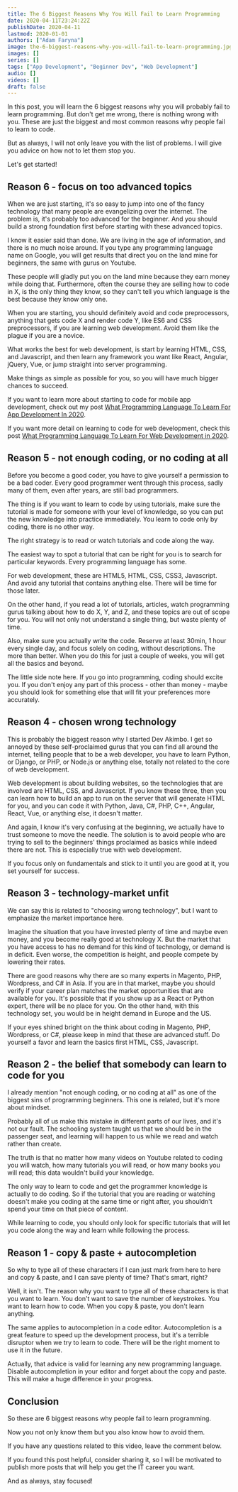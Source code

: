 ```yaml
---
title: The 6 Biggest Reasons Why You Will Fail to Learn Programming
date: 2020-04-11T23:24:22Z
publishDate: 2020-04-11
lastmod: 2020-01-01
authors: ["Adam Faryna"]
image: the-6-biggest-reasons-why-you-will-fail-to-learn-programming.jpg
images: []
series: []
tags: ["App Development", "Beginner Dev", "Web Development"]
audio: []
videos: []
draft: false
---
```


In this post, you will learn the 6 biggest reasons why you will probably fail to learn programming. But don't get me wrong, there is nothing wrong with you. These are just the biggest and most common reasons why people fail to learn to code.

But as always, I will not only leave you with the list of problems. I will give you advice on how not to let them stop you.

Let's get started!

## Reason 6 - focus on too advanced topics

When we are just starting, it's so easy to jump into one of the fancy technology that many people are evangelizing over the internet. The problem is, it's probably too advanced for the beginner. And you should build a strong foundation first before starting with these advanced topics.

I know it easier said than done. We are living in the age of information, and there is no much noise around. If you type any programming language name on Google, you will get results that direct you on the land mine for beginners, the same with gurus on Youtube.

These people will gladly put you on the land mine because they earn money while doing that. Furthermore, often the course they are selling how to code in X, is the only thing they know, so they can't tell you which language is the best because they know only one.

When you are starting, you should definitely avoid and code preprocessors, anything that gets code X and render code Y, like ES6 and CSS preprocessors, if you are learning web development. Avoid them like the plague if you are a novice.

What works the best for web development, is start by learning HTML, CSS, and Javascript, and then learn any framework you want like React, Angular, jQuery, Vue, or jump straight into server programming.

Make things as simple as possible for you, so you will have much bigger chances to succeed.

If you want to learn more about starting to code for mobile app development, check out my post [What Programming Language To Learn For App Development In 2020](/posts/what-programming-language-to-learn-for-app-development-in-2020/).

If you want more detail on learning to code for web development, check this post [What Programming Language To Learn For Web Development in 2020](/posts/what-programming-language-to-learn-for-web-development-in-2020/).

## Reason 5 - not enough coding, or no coding at all

Before you become a good coder, you have to give yourself a permission to be a bad coder. Every good programmer went through this process, sadly many of them, even after years, are still bad programmers.

The thing is if you want to learn to code by using tutorials, make sure the tutorial is made for someone with your level of knowledge, so you can put the new knowledge into practice immediately. You learn to code only by coding, there is no other way.

The right strategy is to read or watch tutorials and code along the way.

The easiest way to spot a tutorial that can be right for you is to search for particular keywords. Every programming language has some.

For web development, these are HTML5, HTML, CSS, CSS3, Javascript. And avoid any tutorial that contains anything else. There will be time for those later.

On the other hand, if you read a lot of tutorials, articles, watch programming gurus talking about how to do X, Y, and Z, and these topics are out of scope for you. You will not only not understand a single thing, but waste plenty of time.

Also, make sure you actually write the code. Reserve at least 30min, 1 hour every single day, and focus solely on coding, without descriptions. The more than better. When you do this for just a couple of weeks, you will get all the basics and beyond.

The little side note here. If you go into programming, coding should excite you. If you don't enjoy any part of this process - other than money - maybe you should look for something else that will fit your preferences more accurately.

## Reason 4 - chosen wrong technology

This is probably the biggest reason why I started Dev Akimbo. I get so annoyed by these self-proclaimed gurus that you can find all around the internet, telling people that to be a web developer, you have to learn Python, or Django, or PHP, or Node.js or anything else, totally not related to the core of web development.

Web development is about building websites, so the technologies that are involved are HTML, CSS, and Javascript. If you know these three, then you can learn how to build an app to run on the server that will generate HTML for you, and you can code it with Python, Java, C#, PHP, C++, Angular, React, Vue, or anything else, it doesn't matter.

And again, I know it's very confusing at the beginning, we actually have to trust someone to move the needle. The solution is to avoid people who are trying to sell to the beginners' things proclaimed as basics while indeed there are not. This is especially true with web development.

If you focus only on fundamentals and stick to it until you are good at it, you set yourself for success.

## Reason 3 - technology-market unfit

We can say this is related to "choosing wrong technology", but I want to emphasize the market importance here.

Imagine the situation that you have invested plenty of time and maybe even money, and you become really good at technology X. But the market that you have access to has no demand for this kind of technology, or demand is in deficit. Even worse, the competition is height, and people compete by lowering their rates.

There are good reasons why there are so many experts in Magento, PHP, Wordpress, and C# in Asia. If you are in that market, maybe you should verify if your career plan matches the market opportunities that are available for you. It's possible that if you show up as a React or Python expert, there will be no place for you. On the other hand, with this technology set, you would be in height demand in Europe and the US.

If your eyes shined bright on the think about coding in Magento, PHP, Wordpress, or C#, please keep in mind that these are advanced stuff. Do yourself a favor and learn the basics first HTML, CSS, Javascript.

## Reason 2 - the belief that somebody can learn to code for you

I already mention "not enough coding, or no coding at all" as one of the biggest sins of programming beginners. This one is related, but it's more about mindset.

Probably all of us make this mistake in different parts of our lives, and it's not our fault. The schooling system taught us that we should be in the passenger seat, and learning will happen to us while we read and watch rather than create.

The truth is that no matter how many videos on Youtube related to coding you will watch, how many tutorials you will read, or how many books you will read; this data wouldn't build your knowledge.

The only way to learn to code and get the programmer knowledge is actually to do coding. So if the tutorial that you are reading or watching doesn't make you coding at the same time or right after, you shouldn't spend your time on that piece of content.

While learning to code, you should only look for specific tutorials that will let you code along the way and learn while following the process.

## Reason 1 - copy &amp; paste + autocompletion

So why to type all of these characters if I can just mark from here to here and copy &amp; paste, and I can save plenty of time? That's smart, right?

Well, it isn't. The reason why you want to type all of these characters is that you want to learn. You don't want to save the number of keystrokes. You want to learn how to code. When you copy &amp; paste, you don't learn anything.

The same applies to autocompletion in a code editor. Autocompletion is a great feature to speed up the development process, but it's a terrible disruptor when we try to learn to code. There will be the right moment to use it in the future.

Actually, that advice is valid for learning any new programming language. Disable autocompletion in your editor and forget about the copy and paste. This will make a huge difference in your progress.

## Conclusion

So these are 6 biggest reasons why people fail to learn programming.

Now you not only know them but you also know how to avoid them.

If you have any questions related to this video, leave the comment below.

If you found this post helpful, consider sharing it, so I will be motivated to publish more posts that will help you get the IT career you want.

And as always, stay focused!